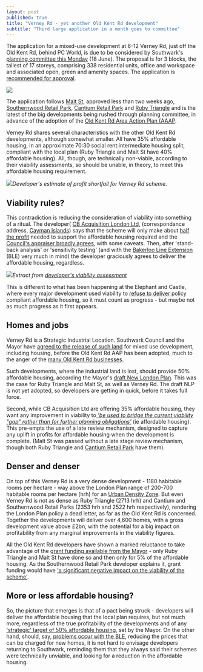 ```yaml
---
layout: post
published: true 
title: "Verney Rd - yet another Old Kent Rd development"
subtitle: "Third large application in a month goes to committee"
---
```


The application for a mixed-use development at 6-12 Verney Rd, just off the Old Kent Rd, behind PC World, is due to be considered by Southwark's [planning committee this Monday](http://moderngov.southwark.gov.uk/ieListDocuments.aspx?CId=119&MId=6392&Ver=4) (18 June).  The proposal is for 3 blocks, the tallest of 17 storeys, comprising 338 residential units, office and workspace and associated open, green and amenity spaces. The application is [recommended for approval](http://moderngov.southwark.gov.uk/documents/s83243/Report%20and%20Appendix%201%20and%202%206%20-%2012%20Verney%20Road%20London%20SE16%203DH.pdf).

![](http://35percent.org/img/verneycgi.png)

The application follows [Malt St](http://35percent.org/2019-06-01-malt-street-berkeley-homes-old-kent-road/), approved less than two weeks ago, [Southernwood Retail Park](http://35percent.org/2019-05-27-southernwood-retail-park/), [Cantium Retail Park](https://www.london-se1.co.uk/news/view/9869) and [Ruby Triangle](http://35percent.org/2018-10-08-ruby-triangle-goes-to-committee/) and is the latest of the big developments being rushed through planning committee, in advance of the adoption of the [Old Kent Rd Area Action Plan (AAAP](https://www.southwark.gov.uk/planning-and-building-control/planning-policy-and-transport-policy/development-plan/area-action-plans?chapter=2).

Verney Rd shares several characteristics with the other Old Kent Rd developments, although somewhat smaller. All have 35% affordable housing, in an approximate 70:30 social rent:intermediate housing split, compliant with the local plan (Ruby Triangle and Malt St have 40% affordable housing).  All, though, are technically non-viable, according to their viability assessments, so should be unable, in theory, to meet this affordable housing requirement.  

![](http://35percent.org/img/verneyprofit.png)*Developer's estimate of profit shortfall for Verney Rd scheme.*

## Viability rules?

This contradiction is reducing the consideration of viability into something of a ritual.  The developer( [CB Acquisition London Ltd](http://planbuild.southwark.gov.uk/documents/?GetDocument=%7b%7b%7b!L5kRr99Gvx64nCZlTK8JqQ%3d%3d!%7d%7d%7d),
(correspondance address, [Cayman Islands](https://beta.companieshouse.gov.uk/officers/NHZ7WPE191E-dhaeASgbVK9QiZk/appointments)) says that the scheme will only make about [half the profit](http://planbuild.southwark.gov.uk/documents/?GetDocument=%7b%7b%7b!TQY%2bsILnV9wsUjV9l44bPw%3d%3d!%7d%7d%7d) needed to support the affordable housing required and the [Council's appraiser broadly agrees](http://moderngov.southwark.gov.uk/documents/s83243/Report%20and%20Appendix%201%20and%202%206%20-%2012%20Verney%20Road%20London%20SE16%203DH.pdf), with some caveats.  Then, after 'stand-back analysis' or 'sensitivity testing' (and with the [Bakerloo Line Extension](https://tfl.gov.uk/corporate/about-tfl/how-we-work/planning-for-the-future/bakerloo-line-extension) (BLE) very much in mind) the developer graciously agrees to deliver the affordable housing, regardless.

![](http://35percent.org/img/verneyextract.png)*Extract from [developer's viability assessment](http://planbuild.southwark.gov.uk/documents/?GetDocument=%7b%7b%7b!TQY%2bsILnV9wsUjV9l44bPw%3d%3d!%7d%7d%7d)*

This is different to what has been happening at the Elephant and Castle, where every major development used viability to [refuse to deliver](http://35percent.org/major-schemes/) policy compliant affordable housing, so it must count as progress - but maybe not as much progress as it first appears.

## Homes and jobs

Verney Rd is a Strategic Industrial Location. Southwark Council and the Mayor have [agreed to the release of such land](https://www.southwark.gov.uk/planning-and-building-control/planning-policy-and-transport-policy/development-plan/area-action-plans?chapter=2) for mixed use development, including housing, before the Old Kent Rd AAP has been adopted, much to the anger of the [many Old Kent Rd businesses](https://www.vitalokr.com/). 

Such developments, where the industrial land is lost, should provide 50% affordable housing, according the Mayor's [draft New London Plan](ttps://www.london.gov.uk/sites/default/files/draft_london_plan_-showing_minor_suggested_changes_july_2018.pdf).  This was the case for Ruby Triangle and Malt St, as well as Verney Rd.  The draft NLP is not yet adopted, so developers are getting in quick, before it takes full force.

Second, while CB Acquisition Ltd are offering 35% affordable housing, they want any improvement in viability to[ _'be used to bridge the current viability "gap" rather than for further planning obligations'_](http://planbuild.southwark.gov.uk/documents/?GetDocument=%7b%7b%7b!TQY%2bsILnV9wsUjV9l44bPw%3d%3d!%7d%7d%7d) (ie affordable housing).  This pre-empts the use of a late review mechanism, designed to capture any uplift in profits for affordable housing when the development is complete.  (Malt St was passed without a late stage review mechanism, though both Ruby Triangle and [Cantium Retail Park](http://moderngov.southwark.gov.uk/mgAi.aspx?ID=52967) have them).

## Denser and denser

On top of this Verney Rd is a very dense development - 1180 habitable rooms per hectare - way above the London Plan range of 200-700 habitable rooms per hectare (hrh) for an [Urban Density Zone](https://www.london.gov.uk/what-we-do/planning/london-plan/current-london-plan/london-plan-chapter-3/policy-34-optimising). But even Verney Rd is not as dense as Ruby Triangle (2713 hrh) and Cantium and Southernwood Retail Parks (2353 hrh and 2522 hrh respectively), rendering the London Plan policy a dead letter, as far as the Old Kent Rd is concerned.  Together the developments will deliver over 4,600 homes, with a gross development value above £2bn, with the potential for a big impact on profitability from any marginal improvements in the viability figures.

All the Old Kent Rd developers have shown a marked reluctance to take advantage of the [grant funding available from the Mayor](https://www.london.gov.uk/what-we-do/housing-and-land/increasing-housing-supply/affordable-housing-capital-funding-guide) - only Ruby Triangle and Malt St have done so and then only for 5% of the affordable housing.  As the Southernwood Retail Park developer explains it, grant funding would have ['a significant negative impact on the viability of the scheme'](http://moderngov.southwark.gov.uk/documents/s82616/Report%20Southernwood%20Retail%20Park%202%20Humphrey%20Street%20London%20SE1%205JJ.pdf).

## More or less affordable housing?

So, the picture that emerges is that of a pact being struck - developers will deliver the affordable housing that the local plan requires, but not much more, regardless of the true profitability of the developments and of any ['strategic' target of 50% affordable housing](https://www.london.gov.uk/press-releases/mayoral/mayor-sets-out-plans-to-deliver-90000-homes), set by the Mayor.  On the other hand, should, say, [problems occur with the BLE](https://www.london-se1.co.uk/news/view/9916), reducing the prices that can be charged for new homes, it is not hard to envisage developers returning to Southwark, reminding them that they always said their schemes were technically unviable, and looking for a reduction in the affordable housing.
